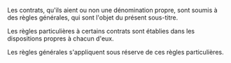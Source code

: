 Les contrats, qu'ils aient ou non une dénomination propre, sont soumis à des règles générales, qui sont l'objet du présent sous-titre. 


  

 Les règles particulières à certains contrats sont établies dans les dispositions propres à chacun d'eux. 


  

 Les règles générales s'appliquent sous réserve de ces règles particulières. 


  
